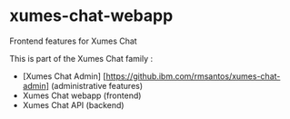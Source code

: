 # xumes-chat-webapp
Frontend features for Xumes Chat


This is part of the Xumes Chat family :
* [Xumes Chat Admin] [https://github.ibm.com/rmsantos/xumes-chat-admin] (administrative features)
* Xumes Chat webapp (frontend)
* Xumes Chat API (backend)
